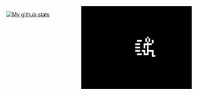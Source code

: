 <img src="output.gif" width="300" align="right">

[![My github stats](https://github-readme-stats.vercel.app/api?username=engeir&show_icons=true&theme=dark)](https://github.com/anuraghazra/github-readme-stats)

<!--
**engeir/engeir** is a ✨ _special_ ✨ repository because its `README.md` (this file) appears on your GitHub profile.
### Hi there 👋
Here are some ideas to get you started:
![Top Langs](https://github-readme-stats.vercel.app/api/top-langs/?username=engeir&theme=dark&layout=compact)
[![ReadMe Card](https://github-readme-stats.vercel.app/api/pin/?username=engeir&repo=isr_spectrum&theme=dark)](https://github.com/anuraghazra/github-readme-stats)
- 🔭 I’m currently working on ...
- 🌱 I’m currently learning ...
- 👯 I’m looking to collaborate on ...
- 🤔 I’m looking for help with ...
- 💬 Ask me about ...
- 📫 How to reach me: ...
- 😄 Pronouns: ...
- ⚡ Fun fact: ...
-->
